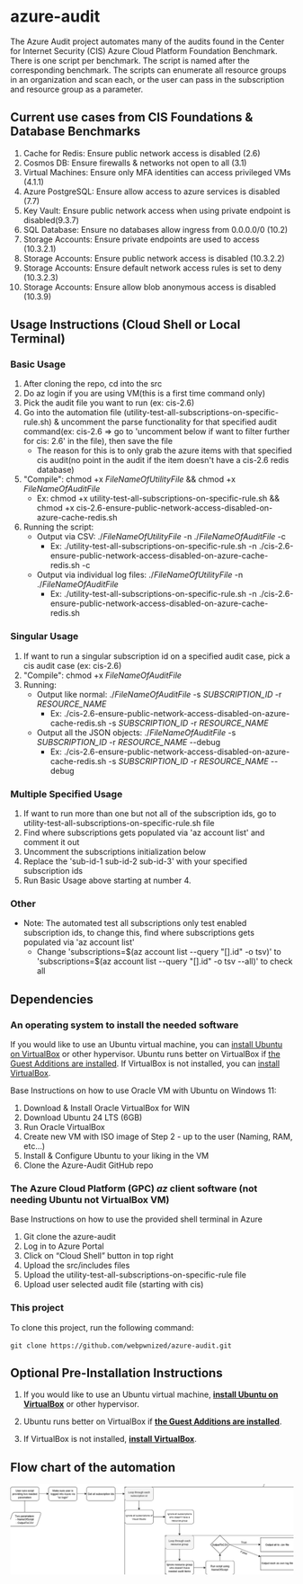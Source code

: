 # azure-audit

The Azure Audit project automates many of the audits found in the Center for Internet Security (CIS) Azure Cloud Platform Foundation Benchmark. There is one script per benchmark. The script is named after the corresponding benchmark. The scripts can enumerate all resource groups in an organization and scan each, or the user can pass in the subscription and resource group as a parameter.

## Current use cases from CIS Foundations & Database Benchmarks

1. Cache for Redis: Ensure public network access is disabled (2.6)
2. Cosmos DB: Ensure firewalls & networks not open to all (3.1)
3. Virtual Machines: Ensure only MFA identities can access privileged VMs (4.1.1)
4. Azure PostgreSQL: Ensure allow access to azure services is disabled (7.7)
5. Key Vault: Ensure public network access when using private endpoint is disabled(9.3.7)
6. SQL Database: Ensure no databases allow ingress from 0.0.0.0/0 (10.2)
7. Storage Accounts: Ensure private endpoints are used to access (10.3.2.1)
8. Storage Accounts: Ensure public network access is disabled (10.3.2.2)
9.  Storage Accounts: Ensure default network access rules is set to deny (10.3.2.3)
10. Storage Accounts: Ensure allow blob anonymous access is disabled (10.3.9)

## Usage Instructions (Cloud Shell or Local Terminal)

### Basic Usage
1. After cloning the repo, cd into the src
2. Do az login if you are using VM(this is a first time command only)
3. Pick the audit file you want to run (ex: cis-2.6)
4. Go into the automation file (utility-test-all-subscriptions-on-specific-rule.sh) & uncomment the parse functionality for that specified audit command(ex: cis-2.6 => go to 'uncomment below if want to filter further for cis: 2.6' in the file), then save the file
    - The reason for this is to only grab the azure items with that specified cis audit(no point in the audit if the item doesn't have a cis-2.6 redis database)
5. "Compile": chmod +x *FileNameOfUtilityFile* && chmod +x *FileNameOfAuditFile*
    - Ex: chmod +x utility-test-all-subscriptions-on-specific-rule.sh && chmod +x cis-2.6-ensure-public-network-access-disabled-on-azure-cache-redis.sh
6. Running the script:
    - Output via CSV: ./*FileNameOfUtilityFile* -n ./*FileNameOfAuditFile* -c
        - Ex: ./utility-test-all-subscriptions-on-specific-rule.sh -n ./cis-2.6-ensure-public-network-access-disabled-on-azure-cache-redis.sh -c
    - Output via individual log files: ./*FileNameOfUtilityFile* -n ./*FileNameOfAuditFile*
        - Ex: ./utility-test-all-subscriptions-on-specific-rule.sh -n ./cis-2.6-ensure-public-network-access-disabled-on-azure-cache-redis.sh

### Singular Usage
1. If want to run a singular subscription id on a specified audit case, pick a cis audit case (ex: cis-2.6)
2. "Compile": chmod +x *FileNameOfAuditFile*
3. Running:
    - Output like normal: ./*FileNameOfAuditFile* -s *SUBSCRIPTION_ID* -r *RESOURCE_NAME*
        - Ex: ./cis-2.6-ensure-public-network-access-disabled-on-azure-cache-redis.sh -s *SUBSCRIPTION_ID* -r *RESOURCE_NAME*
    - Output all the JSON objects: ./*FileNameOfAuditFile* -s *SUBSCRIPTION_ID* -r *RESOURCE_NAME* --debug
        - Ex: ./cis-2.6-ensure-public-network-access-disabled-on-azure-cache-redis.sh -s *SUBSCRIPTION_ID* -r *RESOURCE_NAME* --debug

### Multiple Specified Usage
1. If want to run more than one but not all of the subscription ids, go to utility-test-all-subscriptions-on-specific-rule.sh file
2. Find where subscriptions gets populated via 'az account list' and comment it out
3. Uncomment the subscriptions initialization below
4. Replace the 'sub-id-1 sub-id-2 sub-id-3' with your specified subscription ids
5. Run Basic Usage above starting at number 4.

### Other
- Note: The automated test all subscriptions only test enabled subscription ids, to change this, find where subscriptions gets populated via 'az account list'
    - Change 'subscriptions=$(az account list --query "[].id" -o tsv)' to 'subscriptions=$(az account list --query "[].id" -o tsv --all)' to check all

## Dependencies

### An operating system to install the needed software

If you would like to use an Ubuntu virtual machine, you can [install Ubuntu on VirtualBox](https://www.youtube.com/watch?v=Cazzls2sZVk) or other hypervisor. Ubuntu runs better on VirtualBox if [the Guest Additions are installed](https://www.youtube.com/watch?v=8VCeFRwRmRU). If VirtualBox is not installed, you can [install VirtualBox](https://www.youtube.com/watch?v=61GhP8DsQMw).

Base Instructions on how to use Oracle VM with Ubuntu on Windows 11:
1. Download & Install Oracle VirtualBox for WIN
2. Download Ubuntu 24 LTS (6GB)
3. Run Oracle VirtualBox
4. Create new VM with ISO image of Step 2 - up to the user (Naming, RAM, etc…)
5. Install & Configure Ubuntu to your liking in the VM
6. Clone the Azure-Audit GitHub repo

### The Azure Cloud Platform (GPC) *az* client software (not needing Ubuntu not VirtualBox VM)

Base Instructions on how to use the provided shell terminal in Azure
1. Git clone the azure-audit
2. Log in to Azure Portal
3. Click on “Cloud Shell” button in top right
4. Upload the src/includes files
5. Upload the utility-test-all-subscriptions-on-specific-rule file
6. Upload user selected audit file (starting with cis)

### This project

To clone this project, run the following command:

`git clone https://github.com/webpwnized/azure-audit.git`

## Optional Pre-Installation Instructions

1. If you would like to use an Ubuntu virtual machine, [**install Ubuntu on VirtualBox**](https://www.youtube.com/watch?v=Cazzls2sZVk) or other hypervisor. 

2. Ubuntu runs better on VirtualBox if [**the Guest Additions are installed**](https://www.youtube.com/watch?v=AuJGvJoMrgQ). 

3. If VirtualBox is not installed, [**install VirtualBox**](https://www.youtube.com/watch?v=61GhP8DsQMw).

## Flow chart of the automation
![alt text](image.png)


